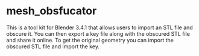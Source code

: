 # mesh_obsfucator
This is a tool kit for Blender 3.4.1 that allows users to import an STL file and obscure it. You can then export a key file along with the obscured STL file and share it online. To get the original geometry you can import the obscured  STL file and import the key.
